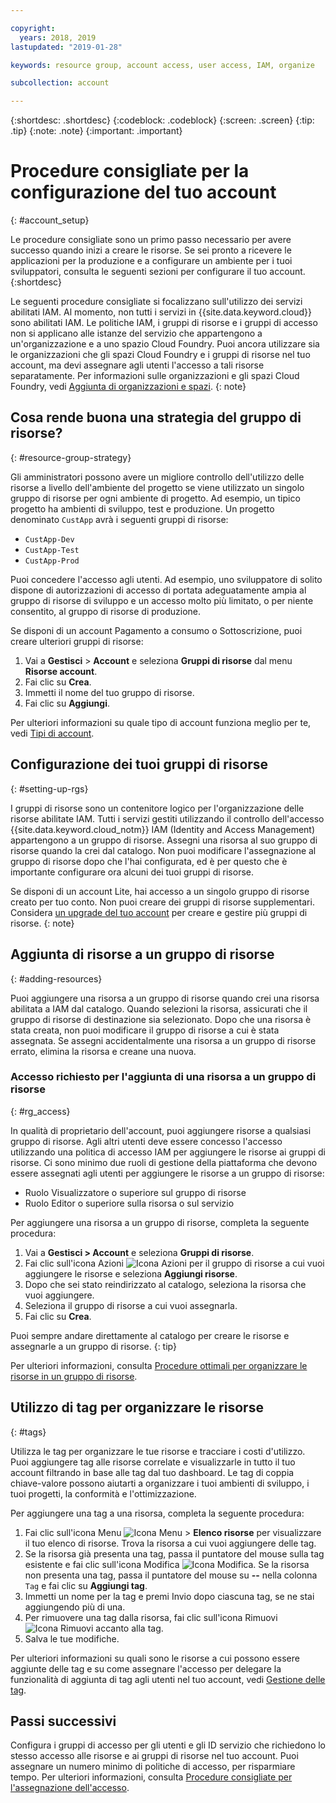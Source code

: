 ```yaml
---

copyright:
  years: 2018, 2019
lastupdated: "2019-01-28"

keywords: resource group, account access, user access, IAM, organize

subcollection: account

---
```


{:shortdesc: .shortdesc}
{:codeblock: .codeblock}
{:screen: .screen}
{:tip: .tip}
{:note: .note}
{:important: .important}


# Procedure consigliate per la configurazione del tuo account
{: #account_setup}

Le procedure consigliate sono un primo passo necessario per avere successo quando inizi a creare le risorse. Se sei pronto a ricevere le applicazioni per la produzione e a configurare un ambiente per i tuoi sviluppatori, consulta le seguenti sezioni per configurare il tuo account.
{:shortdesc}

Le seguenti procedure consigliate si focalizzano sull'utilizzo dei servizi abilitati IAM. Al momento, non tutti i servizi in {{site.data.keyword.cloud}} sono abilitati IAM. Le politiche IAM, i gruppi di risorse e i gruppi di accesso non si applicano alle istanze del servizio che appartengono a un'organizzazione e a uno spazio Cloud Foundry. Puoi ancora utilizzare sia le organizzazioni che gli spazi Cloud Foundry e i gruppi di risorse nel tuo account, ma devi assegnare agli utenti l'accesso a tali risorse separatamente. Per informazioni sulle organizzazioni e gli spazi Cloud Foundry, vedi [Aggiunta di organizzazioni e spazi](/docs/account?topic=account-orgsspacesusers).
{: note}

## Cosa rende buona una strategia del gruppo di risorse?
{: #resource-group-strategy}

Gli amministratori possono avere un migliore controllo dell'utilizzo delle risorse a livello dell'ambiente del progetto se viene utilizzato un singolo gruppo di risorse per ogni ambiente di progetto. Ad esempio, un tipico progetto ha ambienti di sviluppo, test e produzione. Un progetto denominato `CustApp` avrà i seguenti gruppi di risorse:

* `CustApp-Dev`
* `CustApp-Test`
* `CustApp-Prod`

Puoi concedere l'accesso agli utenti. Ad esempio, uno sviluppatore di solito dispone di autorizzazioni di accesso di portata adeguatamente ampia al gruppo di risorse di sviluppo e un accesso molto più limitato, o per niente consentito, al gruppo di risorse di produzione.

Se disponi di un account Pagamento a consumo o Sottoscrizione, puoi creare ulteriori gruppi di risorse:

1. Vai a **Gestisci** > **Account** e seleziona **Gruppi di risorse** dal menu **Risorse account**.
3. Fai clic su **Crea**.
4. Immetti il nome del tuo gruppo di risorse.
5. Fai clic su **Aggiungi**.

Per ulteriori informazioni su quale tipo di account funziona meglio per te, vedi [Tipi di account](/docs/account?topic=account-accounts).


## Configurazione dei tuoi gruppi di risorse
{: #setting-up-rgs}

I gruppi di risorse sono un contenitore logico per l'organizzazione delle risorse abilitate IAM. Tutti i servizi gestiti utilizzando il controllo dell'accesso {{site.data.keyword.cloud_notm}} IAM (Identity and Access Management) appartengono a un gruppo di risorse. Assegni una risorsa al suo gruppo di risorse quando la crei dal catalogo. Non puoi modificare l'assegnazione al gruppo di risorse dopo che l'hai configurata, ed è per questo che è importante configurare ora alcuni dei tuoi gruppi di risorse.

Se disponi di un account Lite, hai accesso a un singolo gruppo di risorse creato per tuo conto. Non puoi creare dei gruppi di risorse supplementari. Considera [un upgrade del tuo account](/docs/account?topic=account-upgrading-account) per creare e gestire più gruppi di risorse.
{: note}


## Aggiunta di risorse a un gruppo di risorse
{: #adding-resources}

Puoi aggiungere una risorsa a un gruppo di risorse quando crei una risorsa abilitata a IAM dal catalogo. Quando selezioni la risorsa, assicurati che il gruppo di risorse di destinazione sia selezionato. Dopo che una risorsa è stata creata, non puoi modificare il gruppo di risorse a cui è stata assegnata. Se assegni accidentalmente una risorsa a un gruppo di risorse errato, elimina la risorsa e creane una nuova.

### Accesso richiesto per l'aggiunta di una risorsa a un gruppo di risorse
{: #rg_access}

In qualità di proprietario dell'account, puoi aggiungere risorse a qualsiasi gruppo di risorse. Agli altri utenti deve essere concesso l'accesso utilizzando una politica di accesso IAM per aggiungere le risorse ai gruppi di risorse. Ci sono minimo due ruoli di gestione della piattaforma che devono essere assegnati agli utenti per aggiungere le risorse a un gruppo di risorse:

* Ruolo Visualizzatore o superiore sul gruppo di risorse
* Ruolo Editor o superiore sulla risorsa o sul servizio

Per aggiungere una risorsa a un gruppo di risorse, completa la seguente procedura:

1. Vai a **Gestisci > Account** e seleziona **Gruppi di risorse**.
2. Fai clic sull'icona Azioni ![Icona Azioni](../icons/action-menu-icon.svg) per il gruppo di risorse a cui vuoi aggiungere le risorse e seleziona **Aggiungi risorse**.
3. Dopo che sei stato reindirizzato al catalogo, seleziona la risorsa che vuoi aggiungere.
4. Seleziona il gruppo di risorse a cui vuoi assegnarla.
5. Fai clic su **Crea**.

Puoi sempre andare direttamente al catalogo per creare le risorse e assegnarle a un gruppo di risorse.
{: tip}

Per ulteriori informazioni, consulta [Procedure ottimali per organizzare le risorse in un gruppo di risorse](/docs/resources?topic=resources-bp_resourcegroups).


## Utilizzo di tag per organizzare le risorse
{: #tags}

Utilizza le tag per organizzare le tue risorse e tracciare i costi d'utilizzo. Puoi aggiungere tag alle risorse correlate e visualizzarle in tutto il tuo account filtrando in base alle tag dal tuo dashboard. Le tag di coppia chiave-valore possono aiutarti a organizzare i tuoi ambienti di sviluppo, i tuoi progetti, la conformità e l'ottimizzazione.

Per aggiungere una tag a una risorsa, completa la seguente procedura:

1. Fai clic sull'icona Menu ![Icona Menu](../icons/icon_hamburger.svg) > **Elenco risorse** per visualizzare il tuo elenco di risorse. Trova la risorsa a cui vuoi aggiungere delle tag.
2. Se la risorsa già presenta una tag, passa il puntatore del mouse sulla tag esistente e fai clic sull'icona Modifica ![Icona Modifica](../icons/edit-tagging.svg). Se la risorsa non presenta una tag, passa il puntatore del mouse su **--** nella colonna `Tag` e fai clic su **Aggiungi tag**.
3. Immetti un nome per la tag e premi Invio dopo ciascuna tag, se ne stai aggiungendo più di una.
4. Per rimuovere una tag dalla risorsa, fai clic sull'icona Rimuovi ![Icona Rimuovi](../icons/close-tagging.svg) accanto alla tag.
5. Salva le tue modifiche.

Per ulteriori informazioni su quali sono le risorse a cui possono essere aggiunte delle tag e su come assegnare l'accesso per delegare la funzionalità di aggiunta di tag agli utenti nel tuo account, vedi [Gestione delle tag](/docs/resources?topic=resources-tag).


## Passi successivi

Configura i gruppi di accesso per gli utenti e gli ID servizio che richiedono lo stesso accesso alle risorse e ai gruppi di risorse nel tuo account. Puoi assegnare un numero minimo di politiche di accesso, per risparmiare tempo. Per ulteriori informazioni, consulta [Procedure consigliate per l'assegnazione dell'accesso](/docs/iam?topic=iam-cfaccess).
